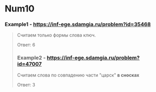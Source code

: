 # Num10
### Example1 - https://inf-ege.sdamgia.ru/problem?id=35468
> Считаем только формы слова ключ.
> 
> Ответ: 6
> 
> ### Example2 - https://inf-ege.sdamgia.ru/problem?id=47007
> Считаем слова по совпадению части "царск" <strong>в сносках</strong>
>
> Ответ: 3